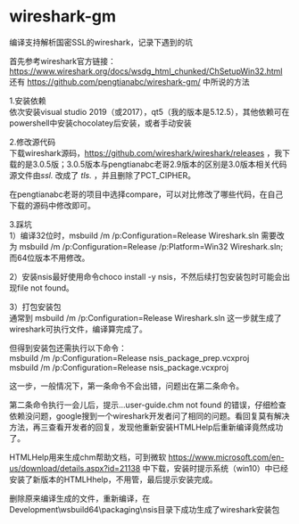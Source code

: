 # wireshark-gm
编译支持解析国密SSL的wireshark，记录下遇到的坑  

首先参考wireshark官方链接：https://www.wireshark.org/docs/wsdg_html_chunked/ChSetupWin32.html  
还有 https://github.com/pengtianabc/wireshark-gm/ 中所说的方法  

1.安装依赖  
依次安装visual studio 2019（或2017），qt5（我的版本是5.12.5），其他依赖可在powershell中安装chocolatey后安装，或者手动安装  

2.修改源代码  
下载wireshark源码，https://github.com/wireshark/wireshark/releases ，我下载的是3.0.5版；3.0.5版本与pengtianabc老哥2.9版本的区别是3.0版本相关代码源文件由*ssl.* 改成了 *tls.* ，并且删除了PCT_CIPHER。  

在pengtianabc老哥的项目中选择compare，可以对比修改了哪些代码，在自己下载的源码中修改即可。  

3.踩坑  
1）编译32位时，msbuild /m /p:Configuration=Release Wireshark.sln 需要改为 msbuild /m /p:Configuration=Release /p:Platform=Win32 Wireshark.sln;而64位版本不用修改。  

2）安装nsis最好使用命令choco install -y nsis，不然后续打包安装包时可能会出现file not found。  

3）打包安装包  
通常到 msbuild /m /p:Configuration=Release Wireshark.sln 这一步就生成了wireshark可执行文件，编译算完成了。  

但得到安装包还需执行以下命令：  
msbuild /m /p:Configuration=Release nsis_package_prep.vcxproj  
msbuild /m /p:Configuration=Release nsis_package.vcxproj  

这一步，一般情况下，第一条命令不会出错，问题出在第二条命令。  

第二条命令执行一会儿后，提示...user-guide.chm not found 的错误，仔细检查依赖没问题，google搜到一个wireshark开发者问了相同的问题。看回复莫有解决方法，再三查看开发者的回复，发现他重新安装HTMLHelp后重新编译竟然成功了。 

HTMLHelp用来生成chm帮助文档，可到微软 https://www.microsoft.com/en-us/download/details.aspx?id=21138 中下载，安装时提示系统（win10）中已经安装了新版本的HTMLHhelp，不用管，最后提示安装完成。 

删除原来编译生成的文件，重新编译，在Development\wsbuild64\packaging\nsis目录下成功生成了wireshark安装包

